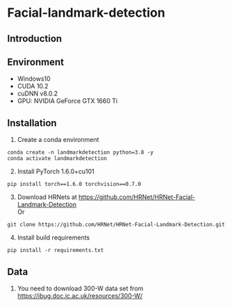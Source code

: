# Facial-landmark-detection

## Introduction

## Environment
* Windows10
* CUDA 10.2
* cuDNN v8.0.2
* GPU: NVIDIA GeForce GTX 1660 Ti

## Installation
1. Create a conda environment
```
conda create -n landmarkdetection python=3.8 -y
conda activate landmarkdetection
```
2. Install PyTorch 1.6.0+cu101
```
pip install torch==1.6.0 torchvision==0.7.0
```
3. Download HRNets at <https://github.com/HRNet/HRNet-Facial-Landmark-Detection>  
Or
```
git clone https://github.com/HRNet/HRNet-Facial-Landmark-Detection.git
```
4. Install build requirements
```
pip install -r requirements.txt
```
## Data
1. You need to download 300-W data set from <https://ibug.doc.ic.ac.uk/resources/300-W/>
